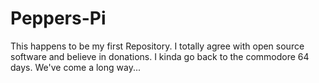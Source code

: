 # Peppers-Pi
This happens to be my first Repository. I totally agree with open source software and believe in donations. I kinda go back to the commodore 64 days. We've come a long way... 
